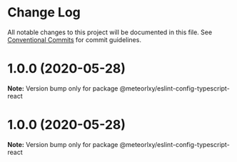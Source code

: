 # Change Log

All notable changes to this project will be documented in this file.
See [Conventional Commits](https://conventionalcommits.org) for commit guidelines.

# 1.0.0 (2020-05-28)

**Note:** Version bump only for package @meteorlxy/eslint-config-typescript-react





# 1.0.0 (2020-05-28)

**Note:** Version bump only for package @meteorlxy/eslint-config-typescript-react
